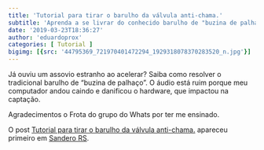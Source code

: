 ```yaml
---
title: 'Tutorial para tirar o barulho da válvula anti-chama.'
subtitle: 'Aprenda a se livrar do conhecido barulho de "buzina de palhaço"'
date: '2019-03-23T18:36:27'
author: 'eduardoprox'
categories: [ Tutorial ]
bigimg: [{src: '44795369_721970401472294_1929318078370283520_n.jpg'}]
---
```


 Já ouviu um assovio estranho ao acelerar? Saiba como resolver o tradicional barulho de “buzina de palhaço”. O áudio está ruim porque meu computador andou caindo e danificou o hardware, que impactou na captação. 


Agradecimentos o Frota do grupo do Whats por ter me ensinado. 




O post [Tutorial para tirar o barulho da válvula anti-chama.](https://sanderors.com/tutorial-limpeza-da-valvula-anti-chama/) apareceu primeiro em [Sandero RS](https://sanderors.com).

